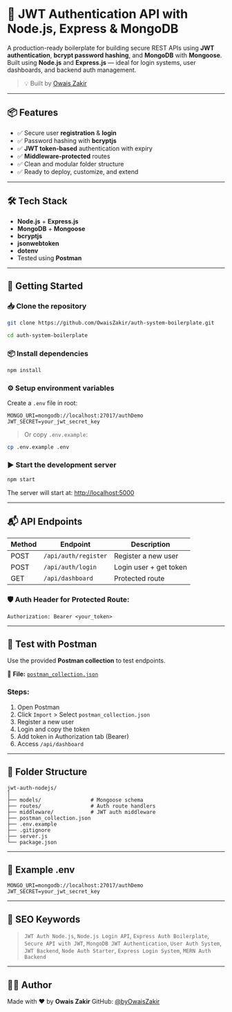 # 🔐 JWT Authentication API with Node.js, Express & MongoDB

A production-ready boilerplate for building secure REST APIs using **JWT authentication**, **bcrypt password hashing**, and **MongoDB** with **Mongoose**. Built using **Node.js** and **Express.js** — ideal for login systems, user dashboards, and backend auth management.

> 💡 Built by [Owais Zakir](https://github.com/owaisZakir)

---

## 📦 Features

- ✅ Secure user **registration** & **login**
- ✅ Password hashing with **bcryptjs**
- ✅ **JWT token-based** authentication with expiry
- ✅ **Middleware-protected** routes
- ✅ Clean and modular folder structure
- ✅ Ready to deploy, customize, and extend

---

## 🛠 Tech Stack

- **Node.js** + **Express.js**
- **MongoDB** + **Mongoose**
- **bcryptjs**
- **jsonwebtoken**
- **dotenv**
- Tested using **Postman**

---

## 🚀 Getting Started

### 📥 Clone the repository

```bash
git clone https://github.com/OwaisZakir/auth-system-boilerplate.git
````
```bash
cd auth-system-boilerplate
````

### 📦 Install dependencies

```bash
npm install
```

### ⚙️ Setup environment variables

Create a `.env` file in root:

```env
MONGO_URI=mongodb://localhost:27017/authDemo
JWT_SECRET=your_jwt_secret_key
```

> Or copy `.env.example`:

```bash
cp .env.example .env
```

### ▶️ Start the development server

```bash
npm start
```

The server will start at: [http://localhost:5000](http://localhost:5000)

---

## 📬 API Endpoints

| Method | Endpoint             | Description            |
| ------ | -------------------- | ---------------------- |
| POST   | `/api/auth/register` | Register a new user    |
| POST   | `/api/auth/login`    | Login user + get token |
| GET    | `/api/dashboard`     | Protected route        |

### 🛡 Auth Header for Protected Route:

```http
Authorization: Bearer <your_token>
```

---

## 🧪 Test with Postman

Use the provided **Postman collection** to test endpoints.

📁 **File:** [`postman_collection.json`](./postman_collection.json)

### Steps:

1. Open Postman
2. Click `Import` > Select `postman_collection.json`
3. Register a new user
4. Login and copy the token
5. Add token in Authorization tab (Bearer)
6. Access `/api/dashboard`

---

## 📁 Folder Structure

```
jwt-auth-nodejs/
│
├── models/                # Mongoose schema
├── routes/                # Auth route handlers
├── middleware/            # JWT auth middleware
├── postman_collection.json
├── .env.example
├── .gitignore
├── server.js
└── package.json
```

---

## 📄 Example .env

```env
MONGO_URI=mongodb://localhost:27017/authDemo
JWT_SECRET=your_jwt_secret_key
```

---

## 📌 SEO Keywords

> `JWT Auth Node.js`, `Node.js Login API`, `Express Auth Boilerplate`, `Secure API with JWT`, `MongoDB JWT Authentication`, `User Auth System`, `JWT Backend`, `Node Auth Starter`, `Express Login System`, `MERN Auth Backend`

---

## 👨‍💻 Author

Made with ❤️ by **Owais Zakir**
GitHub: [@byOwaisZakir](https://github.com/owaisZakir)

